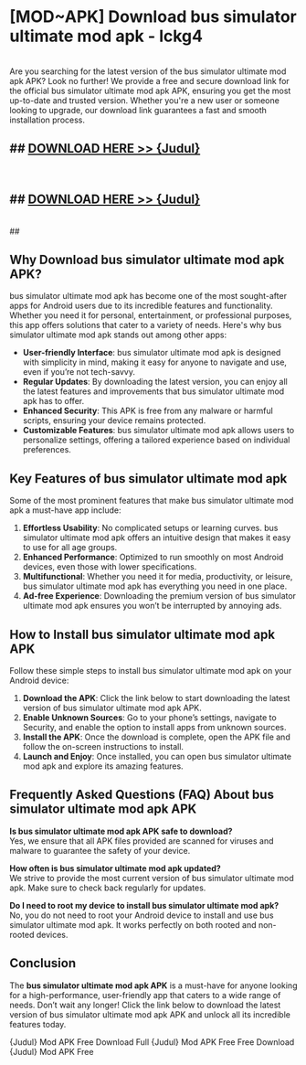 # [MOD~APK] Download bus simulator ultimate mod apk - lckg4 <br>
<br>
Are you searching for the latest version of the bus simulator ultimate mod apk APK? Look no further! We provide a free and secure download link for the official bus simulator ultimate mod apk APK, ensuring you get the most up-to-date and trusted version. Whether you're a new user or someone looking to upgrade, our download link guarantees a fast and smooth installation process.


## ##  [DOWNLOAD HERE >> {Judul}](https://geoflix.me/watch.php?title=bus_simulator_ultimate_mod_apk&ref=git)
  <br>

##  ## [DOWNLOAD HERE >> {Judul}](https://geoflix.me/watch.php?title=bus_simulator_ultimate_mod_apk&ref=git)
  <br>
  ##



## Why Download bus simulator ultimate mod apk APK?

bus simulator ultimate mod apk has become one of the most sought-after apps for Android users due to its incredible features and functionality. Whether you need it for personal, entertainment, or professional purposes, this app offers solutions that cater to a variety of needs. Here's why bus simulator ultimate mod apk stands out among other apps:

- **User-friendly Interface**: bus simulator ultimate mod apk is designed with simplicity in mind, making it easy for anyone to navigate and use, even if you’re not tech-savvy.
- **Regular Updates**: By downloading the latest version, you can enjoy all the latest features and improvements that bus simulator ultimate mod apk has to offer.
- **Enhanced Security**: This APK is free from any malware or harmful scripts, ensuring your device remains protected.
- **Customizable Features**: bus simulator ultimate mod apk allows users to personalize settings, offering a tailored experience based on individual preferences.

## Key Features of bus simulator ultimate mod apk

Some of the most prominent features that make bus simulator ultimate mod apk a must-have app include:

1. **Effortless Usability**: No complicated setups or learning curves. bus simulator ultimate mod apk offers an intuitive design that makes it easy to use for all age groups.
2. **Enhanced Performance**: Optimized to run smoothly on most Android devices, even those with lower specifications.
3. **Multifunctional**: Whether you need it for media, productivity, or leisure, bus simulator ultimate mod apk has everything you need in one place.
4. **Ad-free Experience**: Downloading the premium version of bus simulator ultimate mod apk ensures you won’t be interrupted by annoying ads.

## How to Install bus simulator ultimate mod apk APK

Follow these simple steps to install bus simulator ultimate mod apk on your Android device:

1. **Download the APK**: Click the link below to start downloading the latest version of bus simulator ultimate mod apk APK.
2. **Enable Unknown Sources**: Go to your phone’s settings, navigate to Security, and enable the option to install apps from unknown sources.
3. **Install the APK**: Once the download is complete, open the APK file and follow the on-screen instructions to install.
4. **Launch and Enjoy**: Once installed, you can open bus simulator ultimate mod apk and explore its amazing features.

## Frequently Asked Questions (FAQ) About bus simulator ultimate mod apk APK

**Is bus simulator ultimate mod apk APK safe to download?**  
Yes, we ensure that all APK files provided are scanned for viruses and malware to guarantee the safety of your device.

**How often is bus simulator ultimate mod apk updated?**  
We strive to provide the most current version of bus simulator ultimate mod apk. Make sure to check back regularly for updates.

**Do I need to root my device to install bus simulator ultimate mod apk?**  
No, you do not need to root your Android device to install and use bus simulator ultimate mod apk. It works perfectly on both rooted and non-rooted devices.

## Conclusion

The **bus simulator ultimate mod apk APK** is a must-have for anyone looking for a high-performance, user-friendly app that caters to a wide range of needs. Don’t wait any longer! Click the link below to download the latest version of bus simulator ultimate mod apk APK and unlock all its incredible features today.

{Judul} Mod APK Free
Download Full {Judul} Mod APK Free
Free Download {Judul} Mod APK Free

